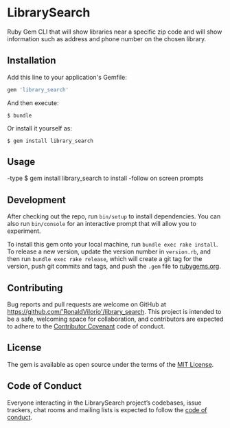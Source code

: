 # LibrarySearch
Ruby Gem CLI that will show libraries near a specific zip code and will show information such as address and phone number on the chosen library.

## Installation

Add this line to your application's Gemfile:

```ruby
gem 'library_search'
```

And then execute:

    $ bundle

Or install it yourself as:

    $ gem install library_search

## Usage
-type $ gem install library_search to install
-follow on screen prompts

## Development

After checking out the repo, run `bin/setup` to install dependencies. You can also run `bin/console` for an interactive prompt that will allow you to experiment.

To install this gem onto your local machine, run `bundle exec rake install`. To release a new version, update the version number in `version.rb`, and then run `bundle exec rake release`, which will create a git tag for the version, push git commits and tags, and push the `.gem` file to [rubygems.org](https://rubygems.org).

## Contributing

Bug reports and pull requests are welcome on GitHub at https://github.com/'RonaldVilorio'/library_search. This project is intended to be a safe, welcoming space for collaboration, and contributors are expected to adhere to the [Contributor Covenant](http://contributor-covenant.org) code of conduct.

## License

The gem is available as open source under the terms of the [MIT License](https://opensource.org/licenses/MIT).

## Code of Conduct

Everyone interacting in the LibrarySearch project’s codebases, issue trackers, chat rooms and mailing lists is expected to follow the [code of conduct](https://github.com/'RonaldVilorio'/library_search/blob/master/CODE_OF_CONDUCT.md).
